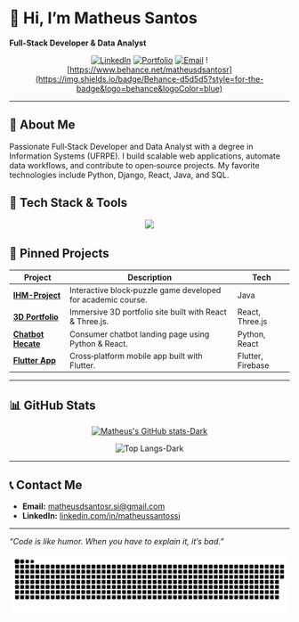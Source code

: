 # 👋 Hi, I’m Matheus Santos

**Full‑Stack Developer & Data Analyst**

<div align="center">

[![LinkedIn](https://img.shields.io/badge/LinkedIn-0A66C2?style=for-the-badge\&logo=linkedin\&logoColor=white)](https://linkedin.com/in/matheussantossi) [![Portfolio](https://img.shields.io/badge/Portfolio-0A0209?style=for-the-badge\&logo=about-dot-me\&logoColor=white)](https://3d-website-portfolio-odv6ugmri-matheus-d-santos-projects.vercel.app/) [![Email](https://img.shields.io/badge/Email-D14836?style=for-the-badge\&logo=gmail\&logoColor=white)](mailto:matheusdsantosr.si@gmail.com)
![https://www.behance.net/matheusdsantosr](https://img.shields.io/badge/Behance-d5d5d5?style=for-the-badge&logo=behance&logoColor=blue)
</div>

---

## 🚀 About Me

Passionate Full‑Stack Developer and Data Analyst with a degree in Information Systems (UFRPE). I build scalable web applications, automate data workflows, and contribute to open‑source projects. My favorite technologies include Python, Django, React, Java, and SQL.

## 🔧 Tech Stack & Tools

<div align="center">
<img src="https://skillicons.dev/icons?i=vscode,html,css,js,flutter,python,java,ts,nodejs,react,mysql,php,figma,git,github,postgres,angular&theme=dark" />
</div>

## 📌 Pinned Projects

| Project                                                                       | Description                                                  | Tech              |
| ----------------------------------------------------------------------------- | ------------------------------------------------------------ | ----------------- |
| [**IHM-Project**](https://github.com/MatheusDSantossi/projeto-IHM)            | Interactive block‑puzzle game developed for academic course. | Java              |
| [**3D Portfolio**](https://github.com/MatheusDSantossi/3D-website-portfolio)  | Immersive 3D portfolio site built with React & Three.js.     | React, Three.js   |
| [**Chatbot Hecate**](https://github.com/MatheusDSantossi/hecate-landing-page) | Consumer chatbot landing page using Python & React.          | Python, React     |
| [**Flutter App**](https://github.com/MatheusDSantossi/flutter-project)        | Cross‑platform mobile app built with Flutter.                | Flutter, Firebase |

---

## 📊 GitHub Stats

<div align="center">

[![Matheus's GitHub stats-Dark](https://github-readme-stats.vercel.app/api?username=MatheusDSantossi&show_icons=true&theme=dark#gh-dark-mode-only)](https://github.com/anuraghazra/github-readme-stats#gh-dark-mode-only)

![Top Langs-Dark](https://github-readme-stats.vercel.app/api/top-langs/?username=MatheusDSantossi&layout=compact&theme=dark#dark-mode)
</div>

---

## 📞 Contact Me

* **Email:** [matheusdsantosr.si@gmail.com](mailto:matheusdsantosr.si@gmail.com)
* **LinkedIn:** [linkedin.com/in/matheussantossi](https://linkedin.com/in/matheussantossi)

---

*“Code is like humor. When you have to explain it, it’s bad.”*

![snake gif](https://github.com/MatheusDSantossi/MatheusDSantossi/blob/output/github-snake-dark.svg)
